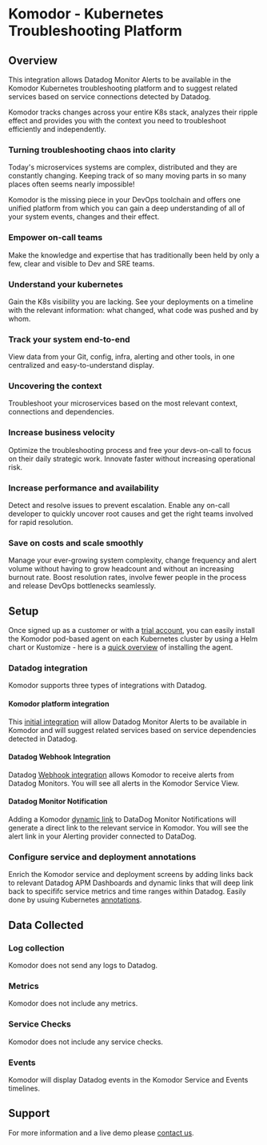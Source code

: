 # Komodor - Kubernetes Troubleshooting Platform

## Overview

This integration allows Datadog Monitor Alerts to be available in the Komodor Kubernetes troubleshooting platform and to suggest related services based on service connections detected by Datadog.

Komodor tracks changes across your entire K8s stack, analyzes their ripple effect and provides you with the context you need to troubleshoot efficiently and independently.

### Turning troubleshooting chaos into clarity
Today's microservices systems are complex, distributed and they are constantly changing. Keeping track of so many moving parts in so many places often seems nearly impossible!

Komodor is the missing piece in your DevOps toolchain and offers one unified platform from which you can gain a deep understanding of all of your system events, changes and their effect.

### Empower on-call teams
Make the knowledge and expertise that has traditionally been held by only a few, clear and visible to Dev and SRE teams.

### Understand your kubernetes
Gain the K8s visibility you are lacking. See your deployments on a timeline with the relevant information: what changed, what code was pushed and by whom.

### Track your system end-to-end
View data from your Git, config, infra, alerting and other tools, in one centralized and easy-to-understand display.

### Uncovering the context
Troubleshoot your microservices based on the most relevant context, connections and dependencies.

### Increase business velocity
Optimize the troubleshooting process and free your devs-on-call to focus on their daily strategic work. Innovate faster without increasing operational risk.

### Increase performance and availability
Detect and resolve issues to prevent escalation. Enable any on-call developer to quickly uncover root causes and get the right teams involved for rapid resolution.

### Save on costs and scale smoothly
Manage your ever-growing system complexity, change frequency and alert volume without having to grow headcount and without an increasing burnout rate. Boost resolution rates, involve fewer people in the process and release DevOps bottlenecks seamlessly.

## Setup

Once signed up as a customer or with a [trial account][1], you can easily install the Komodor pod-based agent on each Kubernetes cluster by using a Helm chart or Kustomize - here is a [quick overview][2] of installing the agent.

### Datadog integration
Komodor supports three types of integrations with Datadog.

#### Komodor platform integration 
This [initial integration][3] will allow Datadog Monitor Alerts to be available in Komodor and will suggest related services based on service dependencies detected in Datadog. 

#### Datadog Webhook Integration
Datadog [Webhook integration][4] allows Komodor to receive alerts from Datadog Monitors. You will see all alerts in the Komodor Service View.

#### Datadog Monitor Notification
Adding a Komodor [dynamic link][5] to DataDog Monitor Notifications will generate a direct link to the relevant service in Komodor. You will see the alert link in your Alerting provider connected to DataDog.

### Configure service and deployment annotations
Enrich the Komodor service and deployment screens by adding links back to relevant Datadog APM Dashboards and dynamic links that will deep link back to specififc service metrics and time ranges within Datadog. Easily done by usuing Kubernetes [annotations][6].

## Data Collected

### Log collection
Komodor does not send any logs to Datadog.

### Metrics
Komodor does not include any metrics.

### Service Checks
Komodor does not include any service checks.

### Events
Komodor will display Datadog events in the Komodor Service and Events timelines.

## Support

For more information and a live demo please [contact us][1].

[1]: https://komodor.com/sign-up/
[2]: https://docs.komodor.com/Learn/Komodor-Agent.html
[3]: https://docs.komodor.com/Integrations/Datadog.html
[4]: https://docs.komodor.com/Integrations/datadog-webhook.html
[5]: https://docs.komodor.com/Integrations/Datadog-Monitor-Notification.html
[6]: https://docs.komodor.com/Learn/Annotations.html